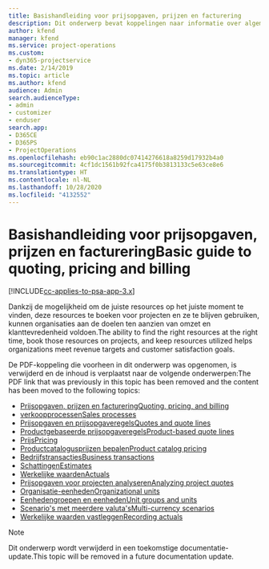 ```yaml
---
title: Basishandleiding voor prijsopgaven, prijzen en facturering
description: Dit onderwerp bevat koppelingen naar informatie over algemene prijsopgaven, prijzen en facturen in Project Service Automation.
author: kfend
manager: kfend
ms.service: project-operations
ms.custom:
- dyn365-projectservice
ms.date: 2/14/2019
ms.topic: article
ms.author: kfend
audience: Admin
search.audienceType:
- admin
- customizer
- enduser
search.app:
- D365CE
- D365PS
- ProjectOperations
ms.openlocfilehash: eb90c1ac2880dc07414276618a8259d17932b4a0
ms.sourcegitcommit: 4cf1dc1561b92fca4175f0b3813133c5e63ce8e6
ms.translationtype: HT
ms.contentlocale: nl-NL
ms.lasthandoff: 10/28/2020
ms.locfileid: "4132552"
---
```

# <a name="basic-guide-to-quoting-pricing-and-billing"></a><span data-ttu-id="36042-103">Basishandleiding voor prijsopgaven, prijzen en facturering</span><span class="sxs-lookup"><span data-stu-id="36042-103">Basic guide to quoting, pricing and billing</span></span>

[!INCLUDE[cc-applies-to-psa-app-3.x](../../includes/cc-applies-to-psa-app-3x.md)]

<span data-ttu-id="36042-104">Dankzij de mogelijkheid om de juiste resources op het juiste moment te vinden, deze resources te boeken voor projecten en ze te blijven gebruiken, kunnen organisaties aan de doelen ten aanzien van omzet en klanttevredenheid voldoen.</span><span class="sxs-lookup"><span data-stu-id="36042-104">The ability to find the right resources at the right time, book those resources on projects, and keep resources utilized helps organizations meet revenue targets and customer satisfaction goals.</span></span> 

<span data-ttu-id="36042-105">De PDF-koppeling die voorheen in dit onderwerp was opgenomen, is verwijderd en de inhoud is verplaatst naar de volgende onderwerpen:</span><span class="sxs-lookup"><span data-stu-id="36042-105">The PDF link that was previously in this topic has been removed and the content has been moved to the following topics:</span></span>

- [<span data-ttu-id="36042-106">Prijsopgaven, prijzen en facturering</span><span class="sxs-lookup"><span data-stu-id="36042-106">Quoting, pricing, and billing</span></span>](../quote-bill-price.md)
- [<span data-ttu-id="36042-107">verkoopprocessen</span><span class="sxs-lookup"><span data-stu-id="36042-107">Sales processes</span></span>](../basic-sales-process.md)
- [<span data-ttu-id="36042-108">Prijsopgaven en prijsopgaveregels</span><span class="sxs-lookup"><span data-stu-id="36042-108">Quotes and quote lines</span></span>](../basic-quote-lines.md)
- [<span data-ttu-id="36042-109">Productgebaseerde prijsopgaveregels</span><span class="sxs-lookup"><span data-stu-id="36042-109">Product-based quote lines</span></span>](../product-based-quote-lines.md)
- [<span data-ttu-id="36042-110">Prijs</span><span class="sxs-lookup"><span data-stu-id="36042-110">Pricing</span></span>](../basic-pricing.md)
- [<span data-ttu-id="36042-111">Productcatalogusprijzen bepalen</span><span class="sxs-lookup"><span data-stu-id="36042-111">Product catalog pricing</span></span>](../product-catalog-pricing.md)
- [<span data-ttu-id="36042-112">Bedrijfstransacties</span><span class="sxs-lookup"><span data-stu-id="36042-112">Business transactions</span></span>](../basic-business-transactions.md)
- [<span data-ttu-id="36042-113">Schattingen</span><span class="sxs-lookup"><span data-stu-id="36042-113">Estimates</span></span>](../estimates.md)
- [<span data-ttu-id="36042-114">Werkelijke waarden</span><span class="sxs-lookup"><span data-stu-id="36042-114">Actuals</span></span>](../actuals.md)
- [<span data-ttu-id="36042-115">Prijsopgaven voor projecten analyseren</span><span class="sxs-lookup"><span data-stu-id="36042-115">Analyzing project quotes</span></span>](../basic-analyzing-quotes.md)
- [<span data-ttu-id="36042-116">Organisatie-eenheden</span><span class="sxs-lookup"><span data-stu-id="36042-116">Organizational units</span></span>](../advanced-organizational.md)
- [<span data-ttu-id="36042-117">Eenhedengroepen en eenheden</span><span class="sxs-lookup"><span data-stu-id="36042-117">Unit groups and units</span></span>](../advanced-units.md)
- [<span data-ttu-id="36042-118">Scenario's met meerdere valuta's</span><span class="sxs-lookup"><span data-stu-id="36042-118">Multi-currency scenarios</span></span>](../advanced-currency.md)
- [<span data-ttu-id="36042-119">Werkelijke waarden vastleggen</span><span class="sxs-lookup"><span data-stu-id="36042-119">Recording actuals</span></span>](../advanced-actuals.md)

> [!NOTE]
> <span data-ttu-id="36042-120">Dit onderwerp wordt verwijderd in een toekomstige documentatie-update.</span><span class="sxs-lookup"><span data-stu-id="36042-120">This topic will be removed in a future documentation update.</span></span> 
